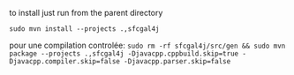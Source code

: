 to install just run from the parent directory

`sudo mvn install --projects .,sfcgal4j`

pour une compilation controlée:
`sudo rm -rf sfcgal4j/src/gen && sudo mvn package --projects .,sfcgal4j -Djavacpp.cppbuild.skip=true -Djavacpp.compiler.skip=false -Djavacpp.parser.skip=false`